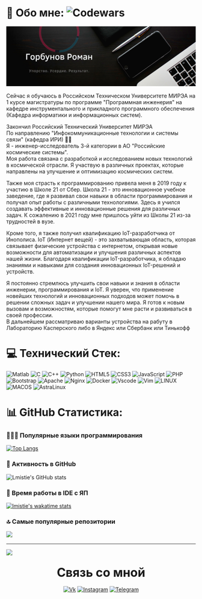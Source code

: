 # 💫 Обо мне: ![Codewars](https://www.codewars.com/users/lmistie/badges/small)

[![Header](https://github.com/lmistie/lmistie/blob/master/img/header.png)](https://www.canva.com/design/DAEqeZfAzNc/-UYjaGaKHueaHdypzOIU_w/view?website#2:1)

<!-- ![Codewars](https://www.codewars.com/users/lmistie/badges/large) -->

<p font font-size=30px>
Сейчас  я обучаюсь в Российском Техническом Университете МИРЭА на 1 курсе магистратуры по программе "Программная инженерия" на кафедре инструментального и прикладного программного обеспечения (Кафедра информатики и информационных систем).<br>

Закончил Российский Технический Университет МИРЭА <br>По  направлению "Инфокоммуникационные технологии и системы связи" (кафедра ИРИ) 👨‍🎓<br>Я - инженер-исследователь 3-й категории в АО "Российские космические системы". <br>Моя работа связана с разработкой и исследованием новых технологий в космической отрасли. Я участвую в различных проектах, которые направлены на улучшение и оптимизацию космических систем.<br>

Также моя страсть к программированию привела меня в 2019 году к участию в Школе 21 от Сбер. Школа 21 - это инновационное учебное заведение, где я развивал свои навыки в области программирования и получал опыт работы с различными технологиями. Здесь я учился создавать эффективные и инновационные решения для различных задач. К сожалению в 2021 году мне пришлось уйти из Школы 21 из-за трудностей в вузе.<br>

Кроме того, я также получил квалификацию IoT-разработчика от Инополиса. IoT (Интернет вещей) - это захватывающая область, которая связывает физические устройства с интернетом, открывая новые возможности для автоматизации и улучшения различных аспектов нашей жизни. Благодаря квалификации IoT-разработчика, я обладаю знаниями и навыками для создания инновационных IoT-решений и устройств.<br>

Я постоянно стремлюсь улучшить свои навыки и знания в области инженерии, программирования и IoT. Я уверен, что применение новейших технологий и инновационных подходов может помочь в решении сложных задач и улучшении нашего мира. Я готов к новым вызовам и возможностям, которые помогут мне расти и развиваться в своей профессии.<br>В дальнейшем рассматриваю варианты устройства на рабуту в Лабораторию Касперского либо в Яндекс или Сбербанк или Тинькофф</p>

<h3 align="center"><font size="10px">

</font></h3>

# 💻 Технический Стек:

![Matlab](https://img.shields.io/badge/-matlab-000000?style=for-the-badge&logo=matlab)
![C](https://img.shields.io/badge/-C-000000?style=for-the-badge&logo=C&logoColor=1144AA)
![C++](https://img.shields.io/badge/-C++-000000?style=for-the-badge&logo=C%2b%2b&logoColor=1144AA)
![Python](https://img.shields.io/badge/python-000000?style=for-the-badge&logo=python&logoColor=ffdd54)
![HTML5](https://img.shields.io/badge/html5-000000?style=for-the-badge&logo=html5&logoColor=F38020)
![CSS3](https://img.shields.io/badge/css3-000000?style=for-the-badge&logo=css3&logoColor=4D54D8)
![JavaScript](https://img.shields.io/badge/javascript-000000?style=for-the-badge&logo=javascript&logoColor=%23F7DF1E)
![PHP](https://img.shields.io/badge/php-000?style=for-the-badge&logo=php&logoColor=23777BB4)
![Bootstrap](https://img.shields.io/badge/bootstrap-000?style=for-the-badge&logo=bootstrap&logoColor=23563D7C)
![Apache](https://img.shields.io/badge/apache-000?style=for-the-badge&logo=apache&logoColor=23D42029)
![Nginx](https://img.shields.io/badge/nginx-000?style=for-the-badge&logo=nginx&logoColor=23009639)
![Docker](https://img.shields.io/badge/docker-000?style=for-the-badge&logo=docker&logoColor=230db7ed)
![Vscode](https://img.shields.io/badge/-vscode-000000?style=for-the-badge&logo=VisualStudioCode)
![Vim](https://img.shields.io/badge/-vim-000000?style=for-the-badge&logo=Vim)
![LINUX](https://img.shields.io/badge/Linux-000?style=for-the-badge&logo=linux&logoColor=white)
![MACOS](https://img.shields.io/badge/Macos-000?style=for-the-badge&logo=macOS&logoColor=white)
![AstraLinux](https://img.shields.io/badge/Macos-000?style=for-the-badge&logo=AstraLinux&logoColor=white)

</div>

# 📊 GitHub Статистика:
### 🧑🏻‍💻 Популярные языки программирования
<div class="languages">

[![Top Langs](https://github-readme-stats.vercel.app/api/top-langs/?username=lmistie&langs_count=8&theme=merko)](https://github.com/lmistie/)

</div>

### 🧠  Активность в GitHub
<div>

![Lmistie's GitHub stats](https://github-readme-stats.vercel.app/api?username=lmistie&show_icons=true&theme=merko)

</div>

### 🤯 Время работы в IDE c ЯП
<div >

[![lmistie's wakatime stats](https://github-readme-stats.vercel.app/api/wakatime?username=lmistie&theme=merko)](https://github.com/anuraghazra/github-readme-stats)

</div>

### 🔝 Самые популярные репозитории
![](https://github-contributor-stats.vercel.app/api?username=lmistie&limit=5&theme=merko&combine_all_yearly_contributions=true)

---
[![](https://visitcount.itsvg.in/api?id=lmistie&icon=5&color=0)](https://visitcount.itsvg.in)

<h3 align="center"><font size="6px"> Связь со мной </font></h3>

<div align="center">

[![Vk](https://img.shields.io/badge/-Vkontakte-000000?style=for-the-badge&logo=vk)](https://vk.com/lmistie)
[![Instagram](https://img.shields.io/badge/-Instagram-000000?style=for-the-badge&logo=Instagram)](https://www.instagram.com/__singuratic/)
[![Telegram](https://img.shields.io/badge/-Telegram-000000?style=for-the-badge&logo=Telegram)](https://t.me/lmistie)

</div>